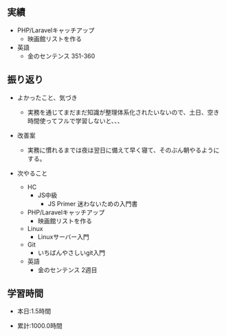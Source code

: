 ## 実績
  - PHP/Laravelキャッチアップ
    - 映画館リストを作る
  - 英語
    - 金のセンテンス 351-360


## 振り返り
- よかったこと、気づき
  - 実務を通じてまだまだ知識が整理体系化されたいないので、土日、空き時間使ってフルで学習しないと、、、
- 改善案
  - 実務に慣れるまでは夜は翌日に備えて早く寝て、そのぶん朝やるようにする。

- 次やること
  - HC
    - JS中級
      - JS Primer 迷わないための入門書
  - PHP/Laravelキャッチアップ
    - 映画館リストを作る
  - Linux
    - Linuxサーバー入門
  - Git
    - いちばんやさしいgit入門
  - 英語
    - 金のセンテンス 2週目

## 学習時間
- 本日:1.5時間

- 累計:1000.0時間